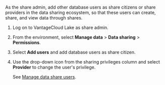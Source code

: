 As the share admin, add other database users as share citizens or share providers in the data sharing ecosystem, so that these users can create, share, and view data through shares.

1.  Log on to VantageCloud Lake as share admin.


1.  From the environment, select **Manage data** > **Data sharing** > **Permissions**.


1.  Select **Add users** and add database users as share citizen.


1.  Use the drop-down icon from the sharing privileges column and select **Provider** to change the user's privilege.

    See [Manage data share users](hdx1681040827922.md).


